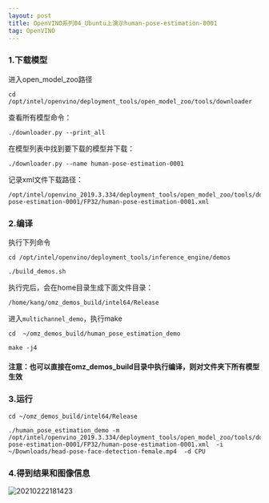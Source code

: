 ```yaml
---
layout: post
title: OpenVINO系列04_Ubuntu上演示human-pose-estimation-0001
tag: OpenVINO
---
```


### 1.下载模型

进入open_model_zoo路径

    cd /opt/intel/openvino/deployment_tools/open_model_zoo/tools/downloader

查看所有模型命令：

    ./downloader.py --print_all

在模型列表中找到要下载的模型并下载：

    ./downloader.py --name human-pose-estimation-0001

记录xml文件下载路径：

    /opt/intel/openvino_2019.3.334/deployment_tools/open_model_zoo/tools/downloader/intel/human-pose-estimation-0001/FP32/human-pose-estimation-0001.xml

### 2.编译
 
执行下列命令

    cd /opt/intel/openvino/deployment_tools/inference_engine/demos

    ./build_demos.sh

执行完后，会在home目录生成下面文件目录：

    /home/kang/omz_demos_build/intel64/Release

进入`multichannel_demo`，执行make

    cd  ~/omz_demos_build/human_pose_estimation_demo

    make -j4

#### 注意：也可以直接在omz_demos_build目录中执行编译，则对文件夹下所有模型生效

### 3.运行

    cd ~/omz_demos_build/intel64/Release

    ./human_pose_estimation_demo -m  /opt/intel/openvino_2019.3.334/deployment_tools/open_model_zoo/tools/downloader/intel/human-pose-estimation-0001/FP32/human-pose-estimation-0001.xml  -i ~/Downloads/head-pose-face-detection-female.mp4  -d CPU

### 4.得到结果和图像信息

![20210222181423](https://cdn.jsdelivr.net/gh/luckykang/picture_bed/blogs_images/20210222181423.png)





